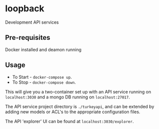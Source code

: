 # loopback
Development API services

## Pre-requisites
Docker installed and deamon running

## Usage
* To Start - `docker-compose up`.
* To Stop - `docker-compose down`.

This will give you a two-container set up with an API service running on `localhost:3030` and a mongo DB running on `localhost:27017`.

The API service project directory is `./turkeyapi`, and can be extended by adding new models or ACL's to the appropriate configuration files.

The API 'explorer' UI can be found at `localhost:3030/explorer`.
